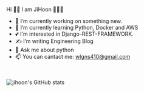 Hi 🤟🏼 I am JiHoon 🧑🏻‍💻

- 🔭 I’m currently working on something new.
- 🌱 I’m currently learning Python, Docker and AWS
- 💕 I'm interested in Django-REST-FRAMEWORK.
- ✍️ I’m writing Engineering Blog
- 💬 Ask me about python
- 📫 You can cantact me: wlgns410@gmail.com
<br>

![jihoon's GitHub stats](https://github-readme-stats.vercel.app/api?username=wlgns410&show_icons=true&theme=highcontrast)
